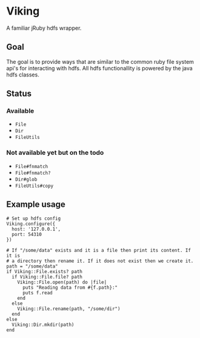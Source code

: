 # Viking

A familiar jRuby hdfs wrapper.

## Goal

The goal is to provide ways that are similar to the common ruby file system
api's for interacting with hdfs. All hdfs functionallity is powered by the java
hdfs classes.

## Status

### Available

 - `File`
 - `Dir`
 - `FileUtils`

### Not available yet but on the todo

 - `File#fnmatch`
 - `File#fnmatch?`
 - `Dir#glob`
 - `FileUtils#copy`

## Example usage

    # Set up hdfs config
    Viking.configure({
      host: '127.0.0.1',
      port: 54310
    })

    # If "/some/data" exists and it is a file then print its content. If it is
    # a directory then rename it. If it does not exist then we create it.
    path = "/some/data"
    if Viking::File.exists? path
      if Viking::File.file? path
        Viking::File.open(path) do |file|
          puts "Reading data from #{f.path}:"
          puts f.read
        end
      else
        Viking::File.rename(path, "/some/dir")
      end
    else
      Viking::Dir.mkdir(path)
    end

